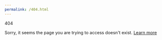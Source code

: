 ```yaml
---
permalink: /404.html
---
```



404


Sorry, it seems the page you are trying to access doesn't exist.
<a href="https://en.wikipedia.org/wiki/HTTP_404">Learn more</a>
